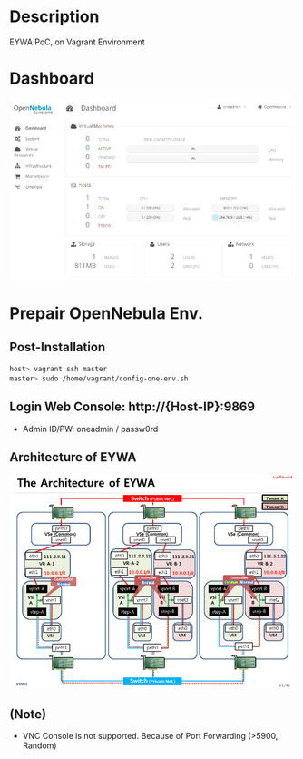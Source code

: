 # Description

EYWA PoC, on Vagrant Environment

# Dashboard

![Dashboard](etc-files/dashboard.png)

# Prepair OpenNebula Env.

## Post-Installation

```bash
host> vagrant ssh master
master> sudo /home/vagrant/config-one-env.sh
```

## Login Web Console: http://{Host-IP}:9869
  * Admin ID/PW: oneadmin / passw0rd

## Architecture of EYWA

![Architecture](etc-files/architecture.png)

## (Note)

* VNC Console is not supported. Because of Port Forwarding (>5900, Random)
